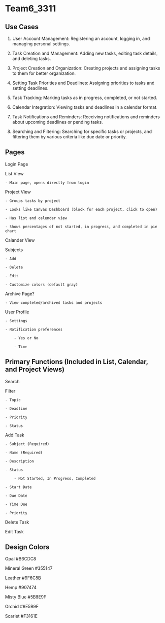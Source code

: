 # Team6_3311

Use Cases
----------
1. User Account Management: Registering an account, logging in, and managing personal settings.

2. Task Creation and Management: Adding new tasks, editing task details, and deleting tasks.

3. Project Creation and Organization: Creating projects and assigning tasks to them for better organization.

4. Setting Task Priorities and Deadlines: Assigning priorities to tasks and setting deadlines.

5. Task Tracking: Marking tasks as in progress, completed, or not started.

6. Calendar Integration: Viewing tasks and deadlines in a calendar format.

7. Task Notifications and Reminders: Receiving notifications and reminders about upcoming deadlines or pending tasks.

8. Searching and Filtering: Searching for specific tasks or projects, and filtering them by various criteria like due date or priority.

Pages
----------
Login Page

List View

    - Main page, opens directly from login

Project View

    - Groups tasks by project

    - Looks like Canvas Dashboard (block for each project, click to open)

    - Has list and calendar view

    - Shows percentages of not started, in progress, and completed in pie chart

Calander View

Subjects

    - Add
    
    - Delete
    
    - Edit
    
    - Customize colors (default gray)

Archive Page?

    - View completed/archived tasks and projects

User Profile

    - Settings
    
    - Notification preferences
    
        - Yes or No
        
        - Time

Primary Functions
(Included in List, Calendar, and Project Views)
----------
Search

Filter

    - Topic
    
    - Deadline
    
    - Priority
    
    - Status

Add Task

    - Subject (Required)
    
    - Name (Required)
    
    - Description
    
    - Status 
    
        - Not Started, In Progress, Completed
        
    - Start Date
    
    - Due Date
    
    - Time Due
    
    - Priority

Delete Task

Edit Task


Design Colors
----------
Opal #B6CDC8

Mineral Green #355147

Leather #9F6C5B

Hemp #907474

Misty Blue #5B8E9F

Orchid #8E5B9F

Scarlet #F3161E
